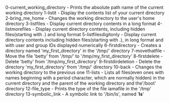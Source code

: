 0-current_working_directory - Prints the absolute path name of the current working directory
1-listit - Display the contents list of your current directory
2-bring_me_home - Changes the working directory to the user's home directory
3-listfiles - Display current directory contents in a long format
4-listmorefiles - Display current directory contents, including hidden files(starting with .) and long format
5-listfilesdigitonly - Display current directory contents including hidden files(starting with .), in long format and with user and group IDs displayed numerically
6-firstdirectory - Creates a directory named 'my_first_directory' in the '/tmp/' directory
7-movethatfile - Move the file 'betty' from '/tmp/' to '/tmp/my_first_directory'
8-firstdelete - Delete 'betty' from '/tmp/my_first_directory'
9-firstdirdeletion - Delete the directory 'my_first_directory' from '/tmp/' directory
10-back - Changes the working directory to the previous one
11-lists - Lists all files(even ones with names beginning with a period character, which are normally hidden) in the current directory and the parent of the working directory and the'/boot' directory
12-file_type - Prints the type of the file iamafile in the '/tmp' directory
13-symbolic_link - A symbolic link to '/bin/ls', named '__ls__'
